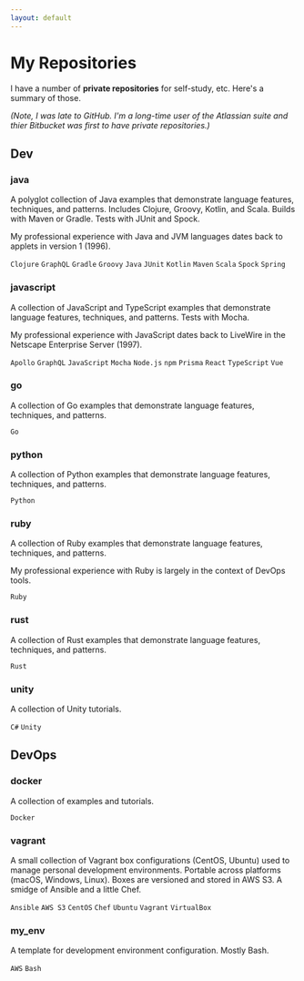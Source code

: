 ```yaml
---
layout: default
---
```


# My Repositories

I have a number of **private repositories** for self-study, etc. Here's a summary of those. 

_(Note, I was late to GitHub. I'm a long-time user of the Atlassian suite and thier Bitbucket was first to have private repositories.)_

## Dev

### java

A polyglot collection of Java examples that demonstrate language features, techniques, and patterns. Includes Clojure, Groovy, Kotlin, and Scala. Builds with Maven or Gradle. Tests with JUnit and Spock.

My professional experience with Java and JVM languages dates back to applets in version 1 (1996).

`Clojure` `GraphQL` `Gradle` `Groovy` `Java` `JUnit` `Kotlin` `Maven` `Scala` `Spock` `Spring`

### javascript

A collection of JavaScript and TypeScript examples that demonstrate language features, techniques, and patterns. Tests with Mocha.

My professional experience with JavaScript dates back to LiveWire in the Netscape Enterprise Server (1997).

`Apollo` `GraphQL` `JavaScript` `Mocha` `Node.js` `npm` `Prisma` `React` `TypeScript` `Vue`

### go

A collection of Go examples that demonstrate language features, techniques, and patterns.

`Go`

### python

A collection of Python examples that demonstrate language features, techniques, and patterns.

`Python`

### ruby

A collection of Ruby examples that demonstrate language features, techniques, and patterns.

My professional experience with Ruby is largely in the context of DevOps tools.

`Ruby`

### rust

A collection of Rust examples that demonstrate language features, techniques, and patterns.

`Rust`

### unity

A collection of Unity tutorials.

`C#` `Unity`

## DevOps

### docker

A collection of examples and tutorials.

`Docker`

### vagrant

A small collection of Vagrant box configurations (CentOS, Ubuntu) used to manage personal development environments. Portable across platforms (macOS, Windows, Linux). Boxes are versioned and stored in AWS S3. A smidge of Ansible and a little Chef.

`Ansible` `AWS S3` `CentOS` `Chef` `Ubuntu` `Vagrant` `VirtualBox`

### my_env

A template for development environment configuration. Mostly Bash.

`AWS` `Bash`
